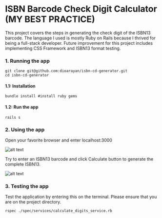 <h1>ISBN Barcode Check Digit Calculator <br>(MY BEST PRACTICE)</h1>

This project covers the steps in generating the check digit of the ISBN13 barcode. The language I used is mostly Ruby on Rails because I thrived for being a full-stack developer. Future improvement for this project includes implementing CSS Framework and ISBN13 format testing.


<h3>1. Running the app</h3>

```
git clone git@github.com:dioarayan/isbn-cd-generator.git
cd isbn-cd-generator
```

<h4>1.1: Installation</h4>

```
bundle install #install ruby gems
```

<h4>1.2: Run the app</h4>

``` 
rails s
```


<h3>2. Using the app</h3>

<p>Open your favorite browser and enter localhost:3000</p>

<div style="width:80px ; height:auto">

  ![alt text](../assets/2023-08-18_16-30-35.png?raw=true)

</div>

<p>Try to enter an ISBN13 barcode and click Calculate button to generate the complete ISBN13.</p>

<div style="width:80px ; height:auto">

  ![alt text](../assets/2023-08-18_16-31-10.png?raw=true)

</div>

<h3>3. Testing the app </h3>

Test the application by entering this on the terminal. Please ensure that you are on the project directory.

```
rspec ./spec/services/calculate_digits_service.rb
```

